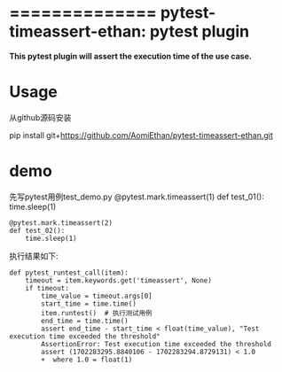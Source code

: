 ==============
pytest-timeassert-ethan: pytest plugin
==============


**This pytest plugin will assert the execution time of the use case.**


Usage
=====

从github源码安装

   pip install git+https://github.com/AomiEthan/pytest-timeassert-ethan.git



demo
====

先写pytest用例test_demo.py
    @pytest.mark.timeassert(1)
    def test_01():
        time.sleep(1)

    @pytest.mark.timeassert(2)
    def test_02():
        time.sleep(1)
执行结果如下:

    def pytest_runtest_call(item):
        timeout = item.keywords.get('timeassert', None)
        if timeout:
            time_value = timeout.args[0]
            start_time = time.time()
            item.runtest()  # 执行测试用例
            end_time = time.time()
            assert end_time - start_time < float(time_value), "Test execution time exceeded the threshold"
            AssertionError: Test execution time exceeded the threshold
            assert (1702283295.8840106 - 1702283294.8729131) < 1.0
            +  where 1.0 = float(1)

